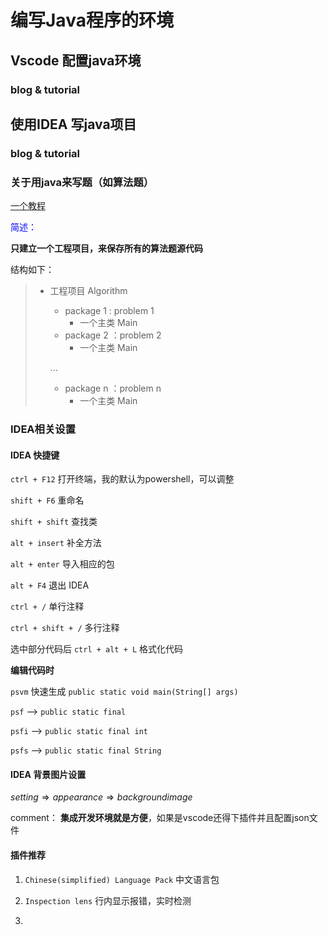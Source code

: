 # 编写Java程序的环境



##  Vscode 配置java环境

### blog & tutorial



>

## 使用IDEA 写java项目

### blog & tutorial

>

### 关于用java来写题（如算法题）

[一个教程](https://blog.csdn.net/wayne_lee_lwc/article/details/104235211)

<font color='blue'>简述：</font>

**只建立一个工程项目，来保存所有的算法题源代码**

结构如下：

>- 工程项目 Algorithm
>
>    - package 1 : problem 1
>        - 一个主类 Main
>    - package 2 ：problem 2
>        - 一个主类 Main
>
>    ...
>
>    - package n ：problem n
>        - 一个主类 Main



### IDEA相关设置

#### IDEA 快捷键

`ctrl + F12` 打开终端，我的默认为powershell，可以调整

`shift + F6` 重命名

`shift + shift` 查找类

`alt + insert` 补全方法

`alt + enter` 导入相应的包

`alt + F4` 退出 IDEA

`ctrl + /` 单行注释

`ctrl + shift + /` 多行注释



选中部分代码后 `ctrl + alt + L` 格式化代码



**编辑代码时** 

`psvm` 快速生成 `public static void main(String[] args)`

`psf` --> `public static final`

`psfi` --> `public static final int`

`psfs` --> `public static final String`







#### IDEA 背景图片设置

$setting \Rightarrow appearance \Rightarrow background image$

comment： **集成开发环境就是方便**，如果是vscode还得下插件并且配置json文件



#### 插件推荐

1. `Chinese(simplified) Language Pack`   中文语言包

2. `Inspection lens`    行内显示报错，实时检测
3. 

